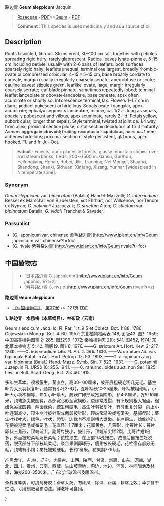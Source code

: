 路边青 **Geum aleppicum** Jacquin

> [Rosaceae](http://www.iplant.cn/info/Rosaceae?t=foc) - [PDF](http://www.iplant.cn/foc/pdf/Rosaceae.pdf)>>[Geum](http://www.iplant.cn/info/Geum?t=foc) - [PDF](http://www.iplant.cn/foc/pdf/Geum.pdf)


> **Comment** : 
> This species is used medicinally and as a source of oil.

## Description

Roots fascicled, fibrous. Stems erect, 30–100 cm tall, together with petioles spreading rigid hairy, rarely glabrescent. Radical leaves lyrate-pinnate, 5–15 cm including petiole, usually with 2–6 pairs of leaflets, both surfaces sparsely rigid hairy; leaflets unequal, terminal one largest, broadly rhombic-ovate or compressed orbicular, 4–15 × 5–15 cm, base broadly cordate to cuneate, margin usually irregularly coarsely serrate, apex obtuse or acute; cauline leaves: stipules green, leaflike, ovate, large, margin irregularly coarsely serrate; leaf blade pinnate, sometimes repeatedly lobed; terminal leaflet lanceolate or obovate-lanceolate, base cuneate, apex often acuminate or shortly so. Inflorescence terminal, lax. Flowers 1–1.7 cm in diam.; pedicel pubescent or hirtellous. Sepals ovate-triangular, apex acuminate; epicalyx segments lanceolate, minute, ca. 1/2 as long as sepals, abaxially pubescent and villous, apex acuminate, rarely 2-fid. Petals yellow, suborbicular, longer than sepals. Style terminal, twisted at joint ca. 1/4 way from apex; proximal section pilose; distal section deciduous at fruit maturity. Achene aggregate obovoid; fruiting receptacle hispidulous, hairs ca. 1 mm; achenes hirtellous; proximal section of style persistent, glabrous, apex hooked. Fl. and fr. Jul–Oct.


> **Habait** : 
> Forests, open places in forests, grassy mountain slopes, river and stream banks, fields; 200--3500 m. Gansu, Guizhou, Heilongjiang, Henan, Hubei, Jilin, Liaoning, Nei Mongol, Shaanxi, Shandong, Shanxi, Sichuan, Xinjiang, Xizang, Yunnan [widespread in N temperate zone].

### Synonym
*Geum aleppicum* var. *bipinnatum* (Batalin) Handel-Mazzetti; *G. intermedium* Besser ex Marschall von Bieberstein, not Ehrhart, nor Willdenow, nor Tenore ex Nyman; *G. potaninii* Juzepczuk; *G. strictum* Aiton; *G. strictum* var. *bipinnatum* Batalin; *G. vidalii* Franchet & Savatier.



### Parsublist

* [G.  japonicum var. chinense  柔毛路边青](http://www.iplant.cn/info/Geum japonicum var. chinense?t=foc)
* [G.  rivale  紫萼路边青](http://www.iplant.cn/info/Geum rivale?t=foc)

## 中国植物志

> * [日本路边青  G.  japonicum](http://www.iplant.cn/info/Geum japonicum?t=z)
> * [紫萼路边青  G.  rivale](http://www.iplant.cn/info/Geum rivale?t=z)


**路边青 Geum aleppicum**

* [《中国植物志》](http://www.iplant.cn/frps)- [第37卷](http://www.iplant.cn/frps/vol/37) >> 221页 [PDF](http://www.iplant.cn/frps/pdf/37/221.PDF)


**1. 路边青　水杨梅（本草纲目）、兰布政（云南）**

Geum aleppicum Jacq. Ic. Pl. Rar. 1: t. 9 5 et Collect. Bot. 1: 88. 1786; Gajewski in Monogr. Bot. 4: 60. 1957; 东北植物检索表 148, 图版43. 图2. 1959; 中国高等植物图鉴 2: 285. 图2299. 1972; 秦岭植物志 2(l): 541. 图452, 1974; 东北草本植物志 5: 42. 图版19. 图1-8. 1976. ——G. strictum Ait. Hort. Kew. 2: 217. 1789. ——G. intermedium Ldb. Fl. Alt. 2: 265. 1830. ——W. strictum Ait. var. bipinnata Batal. in Act. Hort. Petrop. 13: 93. 1893. ——G. aleppicum Jacq. var. bipinnata (Batal.) Hand.-Mazz. Symb. Sin. 7: 523. 1933. ——G. potaninii Juzep. in Fl. URSS 10: 255. 1941. ——G. ranurnculoides auct. non Ser. 1825: Levl. in Bull. Acad. Geog. Bot. 25: 46. 1915.

多年生草本。须根簇生。茎直立，高30-100厘米，被开展粗硬毛稀几无毛。基生叶为大头羽状复叶，通常有小叶2-6对，连叶柄长10-25厘米，叶柄被粗硬毛，小叶大小极不相等，顶生小叶最大，菱状广卵形或宽扁圆形，长4-8厘米，宽5-10厘米，顶端急尖或圆钝，基部宽心形至宽楔形，边缘常浅裂，有不规则粗大锯齿，锯齿急尖或圆钝，两面绿色，疏生粗硬毛；茎生叶羽状复叶，有时重复分裂，向上小叶逐渐减少，顶生小叶披针形或倒卵披针形，顶端常渐尖或短渐尖，基部楔形；茎生叶托叶大，绿色，叶状，卵形，边缘有不规则粗大锯齿。花序顶生，疏散排列，花梗被短柔毛或微硬毛；花直径1-1.7厘米；花瓣黄色，几圆形，比萼片长；萼片卵状三角形，顶端渐尖，副萼片狭小，披针形，顶端渐尖稀2裂，比萼片短1倍多，外面被短柔毛及长柔毛；花柱顶生，在上部1/4处扭曲，成熟后自扭曲处脱落，脱落部分下部被疏柔毛。聚合果倒卵球形，瘦果被长硬毛，花柱宿存部分无毛，顶端有小钩；果托被短硬毛，长约1毫米。花果期7-10月。

产黑龙江、吉.林、辽宁、内蒙古、山西、陕西、甘肃、新疆、山东、河南、湖北、四川、贵州、云南、西藏。生山坡草地、沟边、地边、河滩、林间隙地及林缘，海拔200-3500米。广布北半球温带及暖温带。

全株含鞣质，可提制栲胶；全草入药，有祛风、除湿、止痛、镇痉之效；种子含干性油，可用制肥皂和油漆。鲜嫩叶可食用。



}